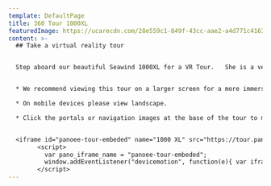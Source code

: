 ```yaml
---
template: DefaultPage
title: 360 Tour 1000XL
featuredImage: https://ucarecdn.com/28e559c1-849f-43cc-aae2-a4d771c41631/
content: >-
  ## Take a virtual reality tour


  Step aboard our beautiful Seawind 1000XL for a VR Tour.   She is a very versatile vessel and is equally suitable for couples, families and small groups through to larger groups of up to 20.  


  * We recommend viewing this tour on a larger screen for a more immersive viewing experience.  

  * On mobile devices please view landscape.  

  * Click the portals or navigation images at the base of the tour to move throughout the boat.     


  <iframe id="panoee-tour-embeded" name="1000 XL" src="https://tour.panoee.com/iframe/1000-xl" frameBorder="0" width="100%" height="400px" scrolling="no" allowvr="yes" allow="vr; xr; accelerometer; gyroscope; autoplay;" allowFullScreen="false" webkitallowfullscreen="false" mozallowfullscreen="false" loading="eager"></iframe>
        <script>
          var pano_iframe_name = "panoee-tour-embeded";
          window.addEventListener("devicemotion", function(e){ var iframe = document.getElementById(pano_iframe_name); if (iframe) iframe.contentWindow.postMessage({ type:"devicemotion", deviceMotionEvent:{ acceleration:{ x:e.acceleration.x, y:e.acceleration.y, z:e.acceleration.z }, accelerationIncludingGravity:{ x:e.accelerationIncludingGravity.x, y:e.accelerationIncludingGravity.y, z:e.accelerationIncludingGravity.z }, rotationRate:{ alpha:e.rotationRate.alpha, beta:e.rotationRate.beta, gamma:e.rotationRate.gamma }, interval:e.interval, timeStamp:e.timeStamp } }, "*"); });
        </script>
---
```


